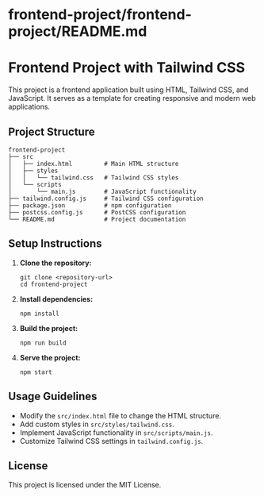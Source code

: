 # frontend-project/frontend-project/README.md

# Frontend Project with Tailwind CSS

This project is a frontend application built using HTML, Tailwind CSS, and JavaScript. It serves as a template for creating responsive and modern web applications.

## Project Structure

```
frontend-project
├── src
│   ├── index.html         # Main HTML structure
│   ├── styles
│   │   └── tailwind.css   # Tailwind CSS styles
│   └── scripts
│       └── main.js        # JavaScript functionality
├── tailwind.config.js     # Tailwind CSS configuration
├── package.json           # npm configuration
├── postcss.config.js      # PostCSS configuration
└── README.md              # Project documentation
```

## Setup Instructions

1. **Clone the repository:**
   ```
   git clone <repository-url>
   cd frontend-project
   ```

2. **Install dependencies:**
   ```
   npm install
   ```

3. **Build the project:**
   ```
   npm run build
   ```

4. **Serve the project:**
   ```
   npm start
   ```

## Usage Guidelines

- Modify the `src/index.html` file to change the HTML structure.
- Add custom styles in `src/styles/tailwind.css`.
- Implement JavaScript functionality in `src/scripts/main.js`.
- Customize Tailwind CSS settings in `tailwind.config.js`.

## License

This project is licensed under the MIT License.